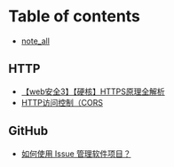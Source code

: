 # Table of contents

* [note\_all](README.md)

## HTTP

* [【web安全3】【硬核】HTTPS原理全解析](https://www.bilibili.com/video/BV1w4411m7GL?from=search&seid=17226435963919014410)
* [HTTP访问控制（CORS](https://developer.mozilla.org/zh-CN/docs/Web/HTTP/Access_control_CORS)

## GitHub

* [如何使用 Issue 管理软件项目？](http://www.ruanyifeng.com/blog/2017/08/issue.html)

